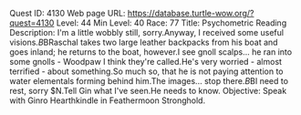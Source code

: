 Quest ID: 4130
Web page URL: https://database.turtle-wow.org/?quest=4130
Level: 44
Min Level: 40
Race: 77
Title: Psychometric Reading
Description: I'm a little wobbly still, sorry.Anyway, I received some useful visions.$B$BRaschal takes two large leather backpacks from his boat and goes inland; he returns to the boat, however.I see gnoll scalps... he ran into some gnolls - Woodpaw I think they're called.He's very worried - almost terrified - about something.So much so, that he is not paying attention to water elementals forming behind him.The images... stop there.$B$BI need to rest, sorry $N.Tell Gin what I've seen.He needs to know.
Objective: Speak with Ginro Hearthkindle in Feathermoon Stronghold.
